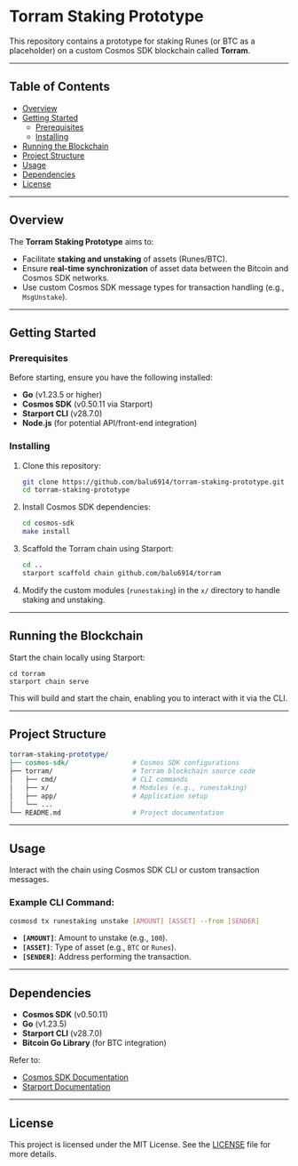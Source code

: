 # Torram Staking Prototype

This repository contains a prototype for staking Runes (or BTC as a placeholder) on a custom Cosmos SDK blockchain called **Torram**.

---

## Table of Contents

- [Overview](#overview)
- [Getting Started](#getting-started)
  - [Prerequisites](#prerequisites)
  - [Installing](#installing)
- [Running the Blockchain](#running-the-blockchain)
- [Project Structure](#project-structure)
- [Usage](#usage)
- [Dependencies](#dependencies)
- [License](#license)

---

## Overview

The **Torram Staking Prototype** aims to:

- Facilitate **staking and unstaking** of assets (Runes/BTC).
- Ensure **real-time synchronization** of asset data between the Bitcoin and Cosmos SDK networks.
- Use custom Cosmos SDK message types for transaction handling (e.g., `MsgUnstake`).

---

## Getting Started

### Prerequisites

Before starting, ensure you have the following installed:

- **Go** (v1.23.5 or higher)
- **Cosmos SDK** (v0.50.11 via Starport)
- **Starport CLI** (v28.7.0)
- **Node.js** (for potential API/front-end integration)

### Installing

1. Clone this repository:

   ```bash
   git clone https://github.com/balu6914/torram-staking-prototype.git
   cd torram-staking-prototype

   ```

2. Install Cosmos SDK dependencies:

   ```bash
   cd cosmos-sdk
   make install
   ```

3. Scaffold the Torram chain using Starport:

   ```bash
   cd ..
   starport scaffold chain github.com/balu6914/torram
   ```

4. Modify the custom modules (`runestaking`) in the `x/` directory to handle staking and unstaking.

---

## Running the Blockchain

Start the chain locally using Starport:

```
cd torram
starport chain serve
```

This will build and start the chain, enabling you to interact with it via the CLI.

---

## Project Structure

```pl
torram-staking-prototype/
├── cosmos-sdk/                # Cosmos SDK configurations
├── torram/                    # Torram blockchain source code
│   ├── cmd/                   # CLI commands
│   ├── x/                     # Modules (e.g., runestaking)
│   ├── app/                   # Application setup
│   └── ...
└── README.md                  # Project documentation
```

---

## Usage

Interact with the chain using Cosmos SDK CLI or custom transaction messages.

### Example CLI Command:

```bash
cosmosd tx runestaking unstake [AMOUNT] [ASSET] --from [SENDER]
```

- **`[AMOUNT]`**: Amount to unstake (e.g., `100`).
- **`[ASSET]`**: Type of asset (e.g., `BTC` or `Runes`).
- **`[SENDER]`**: Address performing the transaction.

---

## Dependencies

- **Cosmos SDK** (v0.50.11)
- **Go** (v1.23.5)
- **Starport CLI** (v28.7.0)
- **Bitcoin Go Library** (for BTC integration)

Refer to:

- [Cosmos SDK Documentation](https://docs.cosmos.network/v0.50/learn)
- [Starport Documentation](https://docs.starport.network)

---

## License

This project is licensed under the MIT License. See the [LICENSE](LICENSE) file for more details.
